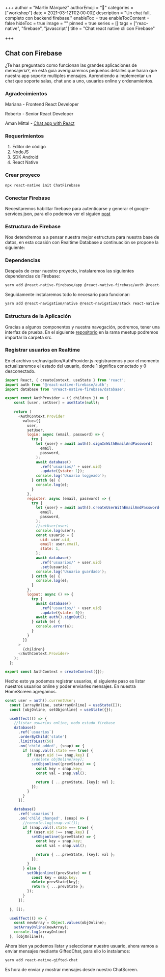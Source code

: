 +++
author = "Martín Márquez"
authorEmoji = "🤠"
categories = ["workshop"]
date = 2021-03-12T02:00:00Z
description = "Un chat full, completo con backend firebase."
enableToc = true
enableTocContent = false
hideToc = true
image = ""
pinned = true
series = []
tags = ["reac-native", "firebase", "javascript"]
title = "Chat react native cli con Firebase"

+++
## Chat con Firebase

¿Te has preguntado como funcionan las grandes aplicaciones de mensajería?, en está guía averiguaremos pequeños detalles que haran que nuestra app soporte multiples mensajes. Aprendiendo a implementar un chat que soporte salas, chat uno a uno, usuarios online y ordenamientos.

### Agradecimientos

Mariana - Frontend React Developer

Roberto - Senior React Developer

Aman Mittal - [Chat app with React](https://heartbeat.fritz.ai/chat-app-with-react-native-part-1-build-reusable-ui-form-elements-using-react-native-paper-75d82e2ca94f)

### Requerimientos

1. Editor de código
2. NodeJS
3. SDK Android
4. React Native

### Crear proyeco

```bash
npx react-native init ChatFirebase
```

### Conectar Firebase

Necesitaremos habilitar firebase para autenticarse y generar el google-services.json, para ello podemos ver el siguien [post ](https://blog.codemx.org/en/posts/login-react-native-cli-con-firebase/#firebase)

### Estructura de Firebase

Nos detendremos a a pensar nuestra mejor estructura para nuestra base de datos, en esta ocasión con Realtime Database a continuación se propone la siguiente:

### Dependencias

Después de crear nuestro proyecto, instalaremos las siguientes dependencias de Firebase:

```bash
yarn add @react-native-firebase/app @react-native-firebase/auth @react-native-firebase/database
```

Seguidamente instalaremos todo lo necesario para funcionar:

```bash
yarn add @react-navigation/native @react-navigation/stack react-native-reanimated react-native-gesture-handler react-native-screens react-native-safe-area-context @react-native-community/masked-view react-native-paper react-native-vector-icons
```

### Estructura de la Aplicación

Gracias a algunos componentes y nuestra navegación, podremos, tener una interfaz de prueba. En el siguiente [repositorio](https://github.com/MarqCervMartin/ChatFirebase/tree/meetup) en la rama meetup podremos importar la carpeta src.

### Registrar usuarios en Realtime

En el archivo src/navigation/AuthProvider.js registraremos y por el momento actualizaremos el estado del usuario, donde 1 significa conectado y 0 desconectado.

```javascript
import React, { createContext, useState } from 'react';
import auth from '@react-native-firebase/auth';
import database from '@react-native-firebase/database';

export const AuthProvider = ({ children }) => {
    const [user, setUser] = useState(null);
  
    return (
      <AuthContext.Provider
        value={{
          user,
          setUser,
          login: async (email, password) => {
            try {
              let {user} = await auth().signInWithEmailAndPassword(
                email,
                password,
              );
              await database()
                .ref('usuarios/' + user.uid)
                .update({state: 1});
              console.log('Usuario loggeado');
            } catch (e) {
              console.log(e);
            }
          },
          register: async (email, password) => {
            try {
              let {user} = await auth().createUserWithEmailAndPassword(
                email,
                password,
              );
              //setUser(user)
              console.log(user);
              const usuario = {
                uid: user.uid,
                email: user.email,
                state: 1,
              };
              await database()
                .ref('usuarios/' + user.uid)
                .set(usuario);
              console.log('Usuario guardado');
            } catch (e) {
              console.log(e);
            }
          },
          logout: async () => {
            try {
              await database()
                .ref('usuarios/' + user.uid)
                .update({state: 0});
              await auth().signOut();
            } catch (e) {
              console.error(e);
            }
          }
        }}
      >
        {children}
      </AuthContext.Provider>
    );
  };

export const AuthContext = createContext({});
```

Hecho esto ya podemos registrar usuarios, el siguiente paso es listar nuestros usuarios online y poder enviarles mensajes. En nuestra HomeScreen agregamos.

```javascript
const user = auth().currentUser;
  const [arrayOnline, setArrayOnline] = useState([]);
  const [objOnline, setObjonline] = useState({});

  useEffect(() => {
    //listar usuarios online, nodo estado firebase
    database()
      .ref(`usuarios`)
      .orderByChild('state')
      .limitToLast(50)
      .on('child_added', (snap) => {
        if (snap.val().state === true) {
          if (user.uid !== snap.key) {
            //delete objOnline[key];
            setObjonline((prevState) => {
              const key = snap.key;
              const val = snap.val();

              return { ...prevState, [key]: val };
            });
          }
        }
      });

    database()
      .ref(`usuarios`)
      .on('child_changed', (snap) => {
        //console.log(snap.val());
        if (snap.val().state === true) {
          if (user.uid !== snap.key) {
            setObjonline((prevState) => {
              const key = snap.key;
              const val = snap.val();

              return { ...prevState, [key]: val };
            });
          }
        } else {
          setObjonline((prevState) => {
            const key = snap.key;
            delete prevState[key];
            return { ...prevState };
          });
        }
      });
      
  }, []);

  useEffect(() => {
    const newArray = Object.values(objOnline);
    setArrayOnline(newArray);
    console.log(arrayOnline)
  }, [objOnline]);
```

Ahora bien ya podemos listar y seleccionar nuestro usuario, ahora vamos a enviar mensajes mediante GiftedChat, para ello lo instalamos:

```bash
yarn add react-native-gifted-chat
```

Es hora de enviar y mostrar mensajes desde nuestro ChatScreen.